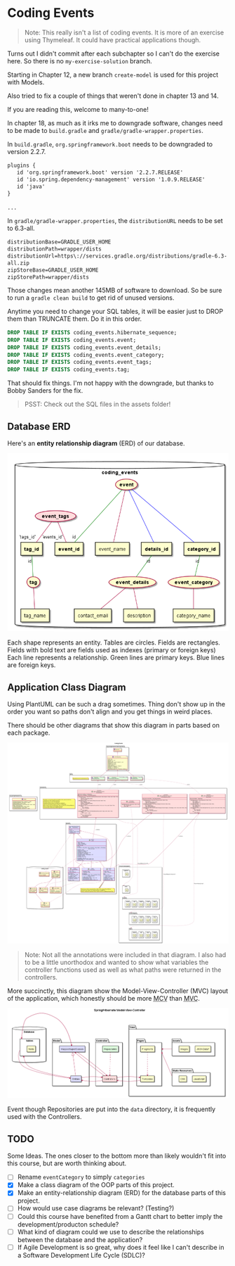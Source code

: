 # Coding Events

> Note: This really isn't a list of coding events. It is more of an exercise using Thymeleaf.
> It could have practical applications though.

Turns out I didn't commit after each subchapter so I can't do the exercise here. So there is no `my-exercise-solution` branch.

Starting in Chapter 12, a new branch `create-model` is used for this project with Models.

Also tried to fix a couple of things that weren't done in chapter 13 and 14.

If you are reading this, welcome to many-to-one!

In chapter 18, as much as it irks me to downgrade software, changes need to be made to `build.gradle` and `gradle/gradle-wrapper.properties`.

In `build.gradle`, `org.springframework.boot` needs to be downgraded to version 2.2.7.

```
plugins {
   id 'org.springframework.boot' version '2.2.7.RELEASE'
   id 'io.spring.dependency-management' version '1.0.9.RELEASE'
   id 'java'
}

...
```

In `gradle/gradle-wrapper.properties`, the `distributionURL` needs to be set to 6.3-all.

```
distributionBase=GRADLE_USER_HOME
distributionPath=wrapper/dists
distributionUrl=https\://services.gradle.org/distributions/gradle-6.3-all.zip
zipStoreBase=GRADLE_USER_HOME
zipStorePath=wrapper/dists
```

Those changes mean another 145MB of software to download. So be sure to run a `gradle clean build` to get rid of unused versions.

Anytime you need to change your SQL tables, it will be easier just to DROP them than TRUNCATE them. Do it in this order.

```sql
DROP TABLE IF EXISTS coding_events.hibernate_sequence;
DROP TABLE IF EXISTS coding_events.event;
DROP TABLE IF EXISTS coding_events.event_details;
DROP TABLE IF EXISTS coding_events.event_category;
DROP TABLE IF EXISTS coding_events.event_tags;
DROP TABLE IF EXISTS coding_events.tag;
```

That should fix things. I'm not happy with the downgrade, but thanks to Bobby Sanders for the fix.

> PSST: Check out the SQL files in the assets folder!

## Database ERD

Here's an **entity relationship diagram** (ERD) of our database.

![coding_events_erd](./assets/coding_events_erd.png)

Each shape represents an entity. Tables are circles. Fields are rectangles. Fields with bold text are fields used as indexes (primary or foreign keys)
Each line represents a relationship. Green lines are primary keys. Blue lines are foreign keys.

## Application Class Diagram

Using PlantUML can be such a drag sometimes. Thing don't show up in the order you want so paths don't align and you get things in weird places.

There should be other diagrams that show this diagram in parts based on each package.

![coding_events_oop](./assets/coding_events_oop.png)

> Note: Not all the annotations were included in that diagram.
> I also had to be a little unorthodox and wanted to show what variables the controller functions used as well as what paths were returned in the controllers.

More succinctly, this diagram show the Model-View-Controller (MVC) layout of the application, which honestly should be more <abbr title="Model-Controller-View">MCV</abbr> than <abbr title="Model-View-Controller">MVC</abbr>.

![coding_events_mvc](./assets/coding_events_mvc.png)

Event though Repositories are put into the `data` directory, it is frequently used with the Controllers.

## TODO
Some Ideas. The ones closer to the bottom more than likely wouldn't fit into this course, but are worth thinking about.

* [ ] Rename `eventCategory` to simply `categories`
* [x] Make a class diagram of the OOP parts of this project.
* [x] Make an entity-relationship diagram (ERD) for the database parts of this project.
* [ ] How would use case diagrams be relevant? (Testing?)
* [ ] Could this course have benefited from a Gantt chart to better imply the development/producton schedule?
* [ ] What kind of diagram could we use to describe the relationships between the database and the application? 
* [ ] If Agile Development is so great, why does it feel like I can't describe in a Software Development Life Cycle (SDLC)?